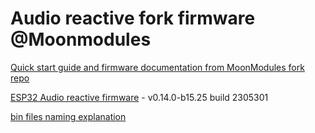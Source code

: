 # Audio reactive fork firmware @Moonmodules

[Quick start guide and firmware documentation from MoonModules fork repo](https://mm.kno.wled.ge)

[ESP32 Audio reactive firmware](https://github.com/srg74/WLED-wemos-shield/tree/master/resources/Firmware/@MoonModules/v0.14.0-b15.25) - v0.14.0-b15.25 build 2305301

[bin files naming explanation](https://mm.kno.wled.ge/moonmodules/Installing-and-Compiling/#configurations)
